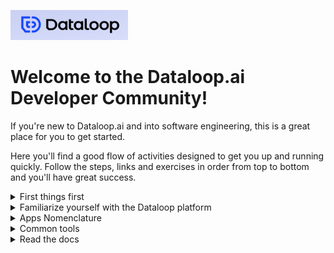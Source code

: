 ![Dataloop.ai](logo.png)

# Welcome to the Dataloop.ai Developer Community!

If you're new to Dataloop.ai and into software engineering, this is a great place for you to get started.

Here you'll find a good flow of activities designed to get you up and running quickly.  Follow the steps, links and exercises in order from top to bottom and you'll have great success.

<details>
  <summary markdown="span">First things first</summary>

First things first - If you don't already have one, create a Dataloop.ai account

- Go to [Dataloop.ai sign in and sign up welcome page](https://console.dataloop.ai/welcome) and click on `Sign Up / Login`
- Click through the steps to create an account and log into the platform
</details> 

<details>
  <summary markdown="span">Familiarize yourself with the Dataloop platform</summary>
  
Links to Dataloop platform demo videos so you can get the basics of the platform:

- Getting Started
</details>

<details>
  <summary markdown="span">Apps Nomenclature</summary>
  
Apps Nomenclature

- How Dataloop defines terms and how the terms define discrete components that plug into a framework
- Insert approproate parts of Rotem's content from the slide deck "Apps&DX 2022-23.pptx" here
</details>

<details>
  <summary markdown="span">Common tools</summary>
  
Links to common tools we use to develop:

- [PyCharm](https://www.jetbrains.com/pycharm/)
    - Note that there is both Professional and Commmunity versions
- [VSCode](https://code.visualstudio.com/)
- [Jupyter Notebook Docker Image](https://hub.docker.com/repository/docker/heffelw/dataloop-jupyter)
    - Our very own Chief Customer Officer built this.  It includes a lot of the typical data science Python packages as well as the Dataloop SDK
</details>

<details>
  <summary markdown="span">Read the docs</summary>
  
Links to Dataloop technical documentation:

- [API](https://dataloop.ai/docs/api)
    - [Swagger](https://gate.dataloop.ai/api/v1/docs/#)
- [SDK](https://dataloop.ai/docs/sdk-reference)
- [FaaS](https://dataloop.ai/docs/faas)
- [CLI](https://dataloop.ai/docs/dataloop-cli)
- Apps (coming soon!)
</details>
